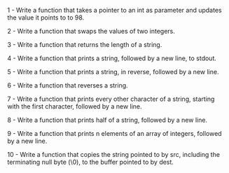 1 - Write a function that takes a pointer to an int as parameter and updates the value it points to to 98.

2 - Write a function that swaps the values of two integers.

3 - Write a function that returns the length of a string.

4 - Write a function that prints a string, followed by a new line, to stdout.

5 - Write a function that prints a string, in reverse, followed by a new line.

6 - Write a function that reverses a string.

7 - Write a function that prints every other character of a string, starting with the first character, followed by a new line.

8 - Write a function that prints half of a string, followed by a new line.

9 - Write a function that prints n elements of an array of integers, followed by a new line.

10 - Write a function that copies the string pointed to by src, including the terminating null byte (\0), to the buffer pointed to by dest.
